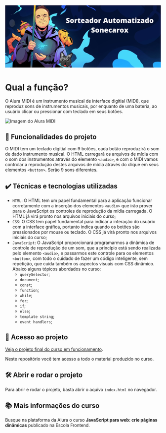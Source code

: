 <h1 align="center">
  <a href="#"><img src="https://github.com/CarlosJunioor/react-projects/blob/main/soneca-sorteio/src/assets/readme-banner.png?raw=true" alt="Soneca"></a>
</h1>

# Qual a função?

O Alura MIDI é um instrumento musical de interface digitial (MIDI), que reproduz sons de instrumentos musicais, por enquanto de uma bateria, ao usuário clicar ou pressionar com teclado em seus botões.

<img src="https://im.ezgif.com/tmp/ezgif-1-c392307d1f.gif" alt="Imagem do Alura MIDI" width="50%">


## 🔨 Funcionalidades do projeto

O MIDI tem um teclado digitial com 9 botões, cada botão reproduzirá o som de dado instrumento musical. O HTML carregará os arquivos de mídia com o som dos instrumentos através do elemento `<audio>`, e com o MIDI vamos controlar a reprodução destes arquivos de mídia através do clique em seus elementos `<button>`. Serão 9 sons diferentes.

## ✔️ Técnicas e tecnologias utilizadas

- `HTML`: O HTML tem um papel fundamental para a aplicação funcionar corretamente com a inserção dos elementos `<audio>` que irão prover para o JavaScript os controles de reprodução da mídia carregada. O HTML já virá pronto nos arquivos iniciais do curso;
- `CSS`: O CSS tem papel fundamental para indicar a interação do usuário com a interface gráfica, portanto indica quando os botões são pressionados por mouse ou teclado. O CSS já virá pronto nos arquivos iniciais do curso;
- `JavaScript`: O JavaScript proporcionará programarmos a dinâmica de controle de reprodução de um som, que a princípio está sendo realizada pelo elemento `<audio>`, e passarmos este controle para os elementos `<button>`, com todo o cuidado de fazer um código inteligente, sem repetição, que cuida também os aspectos visuais com CSS dinâmico. Abaixo alguns tópicos abordados no curso:
  - `querySelector`;
  - `document`;
  - `const`;
  - `function`;
  - `while`;
  - `for`;
  - `if`;
  - `else`;
  - `template string`;
  - `event handlers`;

## 📁 Acesso ao projeto

[Veja o projeto final do curso em funcionamento](https://aluramidi-curso.vercel.app/).

Neste repositório você tem acesso a todo o material produzido no curso.

## 🛠️ Abrir e rodar o projeto

Para abrir e rodar o projeto, basta abrir o aquivo `index.html` no navegador.

## 📚 Mais informações do curso

Busque na plataforma da Alura o curso **JavaScript para web: crie páginas dinâmicas** publicado na Escola Frontend.